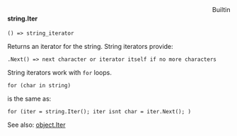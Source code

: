 <div style="float:right"><span class="builtin">Builtin</span></div>

#### string.Iter

``` suneido
() => string_iterator
```

Returns an iterator for the string.  String iterators provide:

``` suneido
.Next() => next character or iterator itself if no more characters
```

String iterators work with `for` loops.

``` suneido
for (char in string)
```

is the same as:

``` suneido
for (iter = string.Iter(); iter isnt char = iter.Next(); )
```

See also: [object.Iter](<../Object/object.Iter.md>)